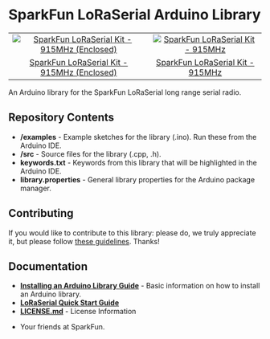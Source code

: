 SparkFun LoRaSerial Arduino Library
==============================

<table class="table table-hover table-striped table-bordered">
    <tr align="center">
      <td><a href="https://www.sparkfun.com/products/20029"><img src="https://cdn.sparkfun.com//assets/parts/1/9/7/9/0/SparkFun_LoRaSerial_Enclosed_-_20029-1.jpg" alt="SparkFun LoRaSerial Kit - 915MHz (Enclosed)"></a></td>
      <td><a href="https://www.sparkfun.com/products/retired/19311"><img src="https://cdn.sparkfun.com//assets/parts/1/8/9/4/0/19311-SparkFun_LoRaSerial_Kit_-_915MHz-01.jpg" alt="SparkFun LoRaSerial Kit - 915MHz"</a></td>
    </tr>
    <tr align="center">
      <td><a href="https://www.sparkfun.com/products/20029">SparkFun LoRaSerial Kit - 915MHz (Enclosed)</a></td>
      <td><a href="https://www.sparkfun.com/products/retired/19311">SparkFun LoRaSerial Kit - 915MHz</a></td>
    </tr>
</table>
       
An Arduino library for the SparkFun LoRaSerial long range serial radio. 

## Repository Contents

* **/examples** - Example sketches for the library (.ino). Run these from the Arduino IDE.
* **/src** - Source files for the library (.cpp, .h).
* **keywords.txt** - Keywords from this library that will be highlighted in the Arduino IDE.
* **library.properties** - General library properties for the Arduino package manager.

## Contributing

If you would like to contribute to this library: please do, we truly appreciate it, but please follow [these guidelines](./CONTRIBUTING.md). Thanks!

## Documentation

* **[Installing an Arduino Library Guide](https://learn.sparkfun.com/tutorials/installing-an-arduino-library)** - Basic information on how to install an Arduino library.
* **[LoRaSerial Quick Start Guide](https://docs.sparkfun.com/SparkFun_LoRaSerial/quick_start/)**
* **[LICENSE.md](./LICENSE.md)** - License Information

- Your friends at SparkFun.
